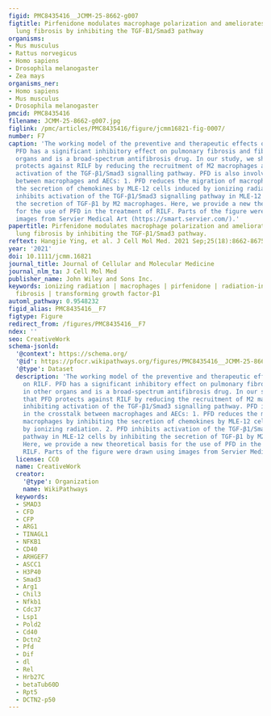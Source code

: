 ```yaml
---
figid: PMC8435416__JCMM-25-8662-g007
figtitle: Pirfenidone modulates macrophage polarization and ameliorates radiation‐induced
  lung fibrosis by inhibiting the TGF‐B1/Smad3 pathway
organisms:
- Mus musculus
- Rattus norvegicus
- Homo sapiens
- Drosophila melanogaster
- Zea mays
organisms_ner:
- Homo sapiens
- Mus musculus
- Drosophila melanogaster
pmcid: PMC8435416
filename: JCMM-25-8662-g007.jpg
figlink: /pmc/articles/PMC8435416/figure/jcmm16821-fig-0007/
number: F7
caption: 'The working model of the preventive and therapeutic effects of PFD on RILF.
  PFD has a significant inhibitory effect on pulmonary fibrosis and fibrosis in other
  organs and is a broad‐spectrum antifibrosis drug. In our study, we show that PFD
  protects against RILF by reducing the recruitment of M2 macrophages and inhibiting
  activation of the TGF‐β1/Smad3 signalling pathway. PFD is also involved in the crosstalk
  between macrophages and AECs: 1. PFD reduces the migration of macrophages by inhibiting
  the secretion of chemokines by MLE‐12 cells induced by ionizing radiation. 2. PFD
  inhibits activation of the TGF‐β1/Smad3 signalling pathway in MLE‐12 cells by inhibiting
  the secretion of TGF‐β1 by M2 macrophages. Here, we provide a new theoretical basis
  for the use of PFD in the treatment of RILF. Parts of the figure were drawn using
  images from Servier Medical Art (https://smart.servier.com/).'
papertitle: Pirfenidone modulates macrophage polarization and ameliorates radiation‐induced
  lung fibrosis by inhibiting the TGF‐β1/Smad3 pathway.
reftext: Hangjie Ying, et al. J Cell Mol Med. 2021 Sep;25(18):8662-8675.
year: '2021'
doi: 10.1111/jcmm.16821
journal_title: Journal of Cellular and Molecular Medicine
journal_nlm_ta: J Cell Mol Med
publisher_name: John Wiley and Sons Inc.
keywords: ionizing radiation | macrophages | pirfenidone | radiation‐induced lung
  fibrosis | transforming growth factor‐β1
automl_pathway: 0.9548232
figid_alias: PMC8435416__F7
figtype: Figure
redirect_from: /figures/PMC8435416__F7
ndex: ''
seo: CreativeWork
schema-jsonld:
  '@context': https://schema.org/
  '@id': https://pfocr.wikipathways.org/figures/PMC8435416__JCMM-25-8662-g007.html
  '@type': Dataset
  description: 'The working model of the preventive and therapeutic effects of PFD
    on RILF. PFD has a significant inhibitory effect on pulmonary fibrosis and fibrosis
    in other organs and is a broad‐spectrum antifibrosis drug. In our study, we show
    that PFD protects against RILF by reducing the recruitment of M2 macrophages and
    inhibiting activation of the TGF‐β1/Smad3 signalling pathway. PFD is also involved
    in the crosstalk between macrophages and AECs: 1. PFD reduces the migration of
    macrophages by inhibiting the secretion of chemokines by MLE‐12 cells induced
    by ionizing radiation. 2. PFD inhibits activation of the TGF‐β1/Smad3 signalling
    pathway in MLE‐12 cells by inhibiting the secretion of TGF‐β1 by M2 macrophages.
    Here, we provide a new theoretical basis for the use of PFD in the treatment of
    RILF. Parts of the figure were drawn using images from Servier Medical Art (https://smart.servier.com/).'
  license: CC0
  name: CreativeWork
  creator:
    '@type': Organization
    name: WikiPathways
  keywords:
  - SMAD3
  - CFD
  - CFP
  - ARG1
  - TINAGL1
  - NFKB1
  - CD40
  - ARHGEF7
  - ASCC1
  - H3P40
  - Smad3
  - Arg1
  - Chil3
  - Nfkb1
  - Cdc37
  - Lsp1
  - Pold2
  - Cd40
  - Dctn2
  - Pfd
  - Dif
  - dl
  - Rel
  - Hrb27C
  - betaTub60D
  - Rpt5
  - DCTN2-p50
---
```

